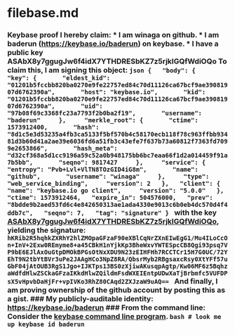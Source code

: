 # filebase.md
### Keybase proof  I hereby claim:    * I am winaga on github.   * I am baderun (https://keybase.io/baderun) on keybase.   * I have a public key ASAbX8y7ggugJw6f4idX7YTHDRESbKZ7z5rjkIGQfWdiOQo  To claim this, I am signing this object:  ```json {   "body": {     "key": {       "eldest_kid": "01201b5fccbb820ba0270e9fe22757ed84c70d11126ca67bcf9ae39081907d6762390a",       "host": "keybase.io",       "kid": "01201b5fccbb820ba0270e9fe22757ed84c70d11126ca67bcf9ae39081907d6762390a",       "uid": "97b08f69c3368fc23a7793f2b0ba2f19",       "username": "baderun"     },     "merkle_root": {       "ctime": 1573912400,       "hash": "8d1c5e3d53235a4fb3ca5133f5bf570b4c58170ecb118f78c963ffbb93481d3b60d41a2ae39e6036fd6a51fb3c43efe7f637b73a60812f7363fd7099e2653866",       "hash_meta": "d32cf368a5d1cc9196a59c52a0b948175bb6bc7eaa66f1d2a014459f91a7b5bb",       "seqno": 9817427     },     "service": {       "entropy": "Pvb+Lvl+VlTN8TOzGID4iG8m",       "name": "github",       "username": "winaga"     },     "type": "web_service_binding",     "version": 2   },   "client": {     "name": "keybase.io go client",     "version": "5.0.0"   },   "ctime": 1573912464,   "expire_in": 504576000,   "prev": "8bdde9b2aed53fd6c4e842650313ae1ada4330e9013c6b0eb4dc570d4f4ddb7c",   "seqno": 7,   "tag": "signature" } ```  with the key [ASAbX8y7ggugJw6f4idX7YTHDRESbKZ7z5rjkIGQfWdiOQo](https://keybase.io/baderun), yielding the signature:  ``` hKRib2R5hqhkZXRhY2hlZMOpaGFzaF90eXBlCqNrZXnEIwEgG1/Mu4ILoCcOn+InV+2Exw0REmyme8+a45CBkH1nYjkKp3BheWxvYWTESpcCB8Qgi93psq7VP9bE6EJlAxOuGtpDMOkBPGsOtNxXDU9N23zEIHFHh7RCCTCr15H7G0UC/72YEhT9N2tbYtBVr3uPe2JAAgHCo3NpZ8RA/QbsrMyb2RBgsaxcRsy0XtYFf57uGbF04jAtOUB3RgS1Jgo+IJKTps13BS0zXjiwAKusqpAgtp/Kw06MF6z5BqhzaWdfdHlwZSCkaGFzaIKkdHlwZQildmFsdWXEIEntpUDwXaTjBrbmfc5VUFDPsX5vHpvbDaHjFr+vpIVKo3RhZ80CAqd2ZXJzaW9uAQ==  ```  And finally, I am proving ownership of the github account by posting this as a gist.  ### My publicly-auditable identity:  https://keybase.io/baderun  ### From the command line:  Consider the [keybase command line program](https://keybase.io/download).  ```bash # look me up keybase id baderun ```
